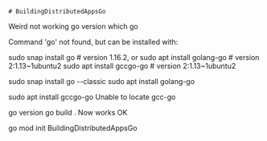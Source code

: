 	# BuildingDistributedAppsGo

Weird not working
go version 
which go

Command 'go' not found, but can be installed with:

sudo snap install go         # version 1.16.2, or
sudo apt  install golang-go  # version 2:1.13~1ubuntu2
sudo apt  install gccgo-go   # version 2:1.13~1ubuntu2


sudo snap install go --classic
sudo apt  install golang-go  

sudo apt  install gccgo-go 
Unable to locate gcc-go


go version
go build .
Now works OK		



go mod init BuildingDistributedAppsGo
